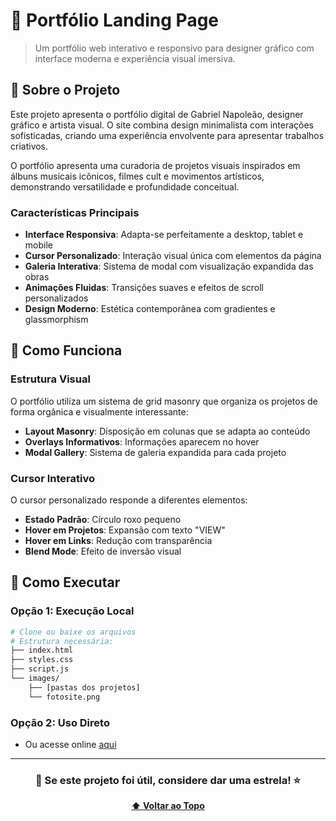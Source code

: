 # 🎨 Portfólio Landing Page
> Um portfólio web interativo e responsivo para designer gráfico com interface moderna e experiência visual imersiva.

## 📖 Sobre o Projeto
Este projeto apresenta o portfólio digital de Gabriel Napoleão, designer gráfico e artista visual. O site combina design minimalista com interações sofisticadas, criando uma experiência envolvente para apresentar trabalhos criativos.

O portfólio apresenta uma curadoria de projetos visuais inspirados em álbuns musicais icônicos, filmes cult e movimentos artísticos, demonstrando versatilidade e profundidade conceitual.

### Características Principais
- **Interface Responsiva**: Adapta-se perfeitamente a desktop, tablet e mobile
- **Cursor Personalizado**: Interação visual única com elementos da página
- **Galeria Interativa**: Sistema de modal com visualização expandida das obras
- **Animações Fluidas**: Transições suaves e efeitos de scroll personalizados
- **Design Moderno**: Estética contemporânea com gradientes e glassmorphism

## 🎯 Como Funciona

### Estrutura Visual
O portfólio utiliza um sistema de grid masonry que organiza os projetos de forma orgânica e visualmente interessante:

- **Layout Masonry**: Disposição em colunas que se adapta ao conteúdo
- **Overlays Informativos**: Informações aparecem no hover
- **Modal Gallery**: Sistema de galeria expandida para cada projeto

### Cursor Interativo
O cursor personalizado responde a diferentes elementos:
- **Estado Padrão**: Círculo roxo pequeno
- **Hover em Projetos**: Expansão com texto "VIEW"
- **Hover em Links**: Redução com transparência
- **Blend Mode**: Efeito de inversão visual

## 🚀 Como Executar

### Opção 1: Execução Local
```bash
# Clone ou baixe os arquivos
# Estrutura necessária:
├── index.html
├── styles.css
├── script.js
└── images/
    ├── [pastas dos projetos]
    └── fotosite.png
```

### **Opção 2: Uso Direto**
- Ou acesse online <a href="https://napo-zf2f.vercel.app" target="_blank">aqui</a>






---

<div align="center">

### 🌟 **Se este projeto foi útil, considere dar uma estrela!** ⭐

**[⬆ Voltar ao Topo](#-portfólio-gabriel-napoleão)**

</div>

